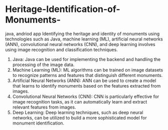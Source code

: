 # Heritage-Identification-of-Monuments-
java, andriod app
Identifying the heritage and identity of monuments using technologies such as Java, machine learning (ML), artificial neural networks (ANN), convolutional neural networks (CNN), and deep learning involves using image recognition and classification techniques.

1. Java: Java can be used for implementing the backend and handling the processing of the image data.
2. Machine Learning (ML): ML algorithms can be trained on image datasets to recognize patterns and features that distinguish different monuments.
3. Artificial Neural Networks (ANN): ANN can be used to create a model that learns to identify monuments based on the features extracted from images.
4. Convolutional Neural Networks (CNN): CNN is particularly effective for image recognition tasks, as it can automatically learn and extract relevant features from images.
5. Deep Learning: Deep learning techniques, such as deep neural networks, can be utilized to build a more sophisticated model for monument identification.
